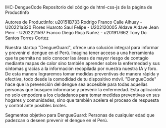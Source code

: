 IHC-DengueCode
Repositorio del código de html-css-js de la página de ProductInfo

Autores de ProductInfo: u20151B733 Rodrigo Franco Calle Alhuay - U20221a320 Flores Huaroto Saul Felipe - U202120005 Aldave Aldave Jean Pierr - U202221597 Franco Diego Rioja Nuñez - u201917662 Tony Do Santos Torres Cortez

Nuestra startup "DengueGuard", ofrece una solución integral para informar y prevenir el dengue en el Perú. Imagina tener acceso a una herramienta que te permita no solo conocer las áreas de mayor riesgo de contagio mediante mapas de calor sino también aprender sobre la enfermedad y sus síntomas gracias a la información recopilada por nuestra nuestra IA y foro.
De esta manera lograremos tomar medidas preventivas de manera rápida y efectiva, todo desde la comodidad de tu dispositivo móvil.
"DengueCode" hace que la prevención del dengue sea accesible para todas aquellas personas que busquen informarse y prevenir la enfermedad. Esta aplicación no solo empodera a los ciudadanos para tomar medidas preventivas en sus hogares y comunidades, sino que también acelera el proceso de respuesta y control ante posibles brotes.


Segmentos objetivo para DengueGuard: Personas de cualquier edad que padezcan o deseen prevenir el dengue en el Perú.

